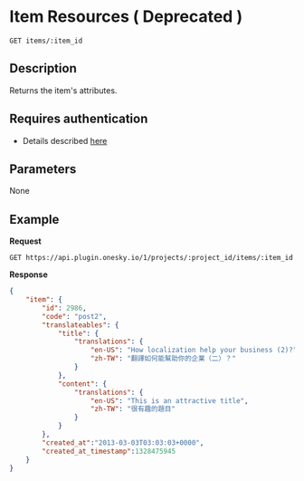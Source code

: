 # Item Resources ( Deprecated )

    GET items/:item_id

## Description
Returns the item's attributes.


## Requires authentication
- Details described [here](/README.md#authentication)


## Parameters
None


## Example
**Request**

    GET https://api.plugin.onesky.io/1/projects/:project_id/items/:item_id

**Response**
``` json
{
    "item": {
        "id": 2986,
        "code": "post2",
        "translateables": {
            "title": {
                "translations": {
                    "en-US": "How localization help your business (2)?",
                    "zh-TW": "翻譯如何能幫助你的企業（二）？"
                }
            },
            "content": {
                "translations": {
                    "en-US": "This is an attractive title",
                    "zh-TW": "很有趣的題目"
                }
            }
        },
        "created_at":"2013-03-03T03:03:03+0000",
        "created_at_timestamp":1328475945
    }
}
```
